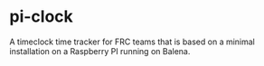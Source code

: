 # pi-clock
A timeclock time tracker for FRC teams that is based on a minimal installation on a Raspberry PI running on Balena.
